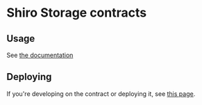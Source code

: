 # Shiro Storage contracts

## Usage

See [the documentation](https://docs.storage.shiro.network/get-started#contract)

## Deploying

If you're developing on the contract or deploying it, see [this page](https://docs.storage.shiro.network/deployment/contract).
